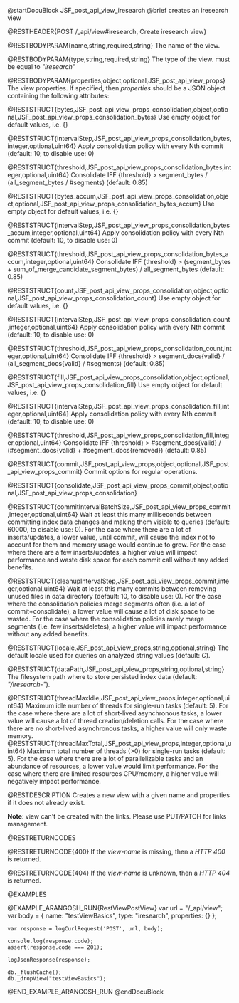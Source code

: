 
@startDocuBlock JSF_post_api_view_iresearch
@brief creates an iresearch view

@RESTHEADER{POST /_api/view#iresearch, Create iresearch view}

@RESTBODYPARAM{name,string,required,string}
The name of the view.

@RESTBODYPARAM{type,string,required,string}
The type of the view. must be equal to *"iresearch"*

@RESTBODYPARAM{properties,object,optional,JSF_post_api_view_props}
The view properties. If specified, then *properties*
should be a JSON object containing the following attributes:

@RESTSTRUCT{bytes,JSF_post_api_view_props_consolidation,object,optional,JSF_post_api_view_props_consolidation_bytes}
Use empty object for default values, i.e. {}

@RESTSTRUCT{intervalStep,JSF_post_api_view_props_consolidation_bytes,integer,optional,uint64}
Apply consolidation policy with every Nth commit (default: 10, to disable use: 0)

@RESTSTRUCT{threshold,JSF_post_api_view_props_consolidation_bytes,integer,optional,uint64}
Consolidate IFF {threshold} > segment_bytes / (all_segment_bytes / #segments) (default: 0.85)

@RESTSTRUCT{bytes_accum,JSF_post_api_view_props_consolidation,object,optional,JSF_post_api_view_props_consolidation_bytes_accum}
Use empty object for default values, i.e. {}

@RESTSTRUCT{intervalStep,JSF_post_api_view_props_consolidation_bytes_accum,integer,optional,uint64}
Apply consolidation policy with every Nth commit (default: 10, to disable use: 0)

@RESTSTRUCT{threshold,JSF_post_api_view_props_consolidation_bytes_accum,integer,optional,uint64}
Consolidate IFF {threshold} > (segment_bytes + sum_of_merge_candidate_segment_bytes) / all_segment_bytes (default: 0.85)

@RESTSTRUCT{count,JSF_post_api_view_props_consolidation,object,optional,JSF_post_api_view_props_consolidation_count}
Use empty object for default values, i.e. {}

@RESTSTRUCT{intervalStep,JSF_post_api_view_props_consolidation_count,integer,optional,uint64}
Apply consolidation policy with every Nth commit (default: 10, to disable use: 0)

@RESTSTRUCT{threshold,JSF_post_api_view_props_consolidation_count,integer,optional,uint64}
Consolidate IFF {threshold} > segment_docs{valid} / (all_segment_docs{valid} / #segments) (default: 0.85)

@RESTSTRUCT{fill,JSF_post_api_view_props_consolidation,object,optional,JSF_post_api_view_props_consolidation_fill}
Use empty object for default values, i.e. {}

@RESTSTRUCT{intervalStep,JSF_post_api_view_props_consolidation_fill,integer,optional,uint64}
Apply consolidation policy with every Nth commit (default: 10, to disable use: 0)

@RESTSTRUCT{threshold,JSF_post_api_view_props_consolidation_fill,integer,optional,uint64}
Consolidate IFF {threshold} > #segment_docs{valid} / (#segment_docs{valid} + #segment_docs{removed}) (default: 0.85)

@RESTSTRUCT{commit,JSF_post_api_view_props,object,optional,JSF_post_api_view_props_commit}
Commit options for regular operations.

@RESTSTRUCT{consolidate,JSF_post_api_view_props_commit,object,optional,JSF_post_api_view_props_consolidation}

@RESTSTRUCT{commitIntervalBatchSize,JSF_post_api_view_props_commit,integer,optional,uint64}
Wait at least this many milliseconds between committing index data changes and
making them visible to queries (default: 60000, to disable use: 0).
For the case where there are a lot of inserts/updates, a lower value, until commit, will cause the index not to account for them and
memory usage would continue to grow.
For the case where there are a few inserts/updates, a higher value will impact performance and waste disk space for each
commit call without any added benefits.

@RESTSTRUCT{cleanupIntervalStep,JSF_post_api_view_props_commit,integer,optional,uint64}
Wait at least this many commits between removing unused files in data directory (default: 10, 
to disable use: 0).
For the case where the consolidation policies merge segments often (i.e. a lot of commit+consolidate), a lower value will cause a
lot of disk space to be wasted.
For the case where the consolidation policies rarely merge segments (i.e. few inserts/deletes), a higher value will impact
performance without any added benefits.

@RESTSTRUCT{locale,JSF_post_api_view_props,string,optional,string}
The default locale used for queries on analyzed string values (default: *C*).

@RESTSTRUCT{dataPath,JSF_post_api_view_props,string,optional,string}
The filesystem path where to store persisted index data (default: *"<ArangoDB database path>/iresearch-<index id>"*).

@RESTSTRUCT{threadMaxIdle,JSF_post_api_view_props,integer,optional,uint64}
Maximum idle number of threads for single-run tasks (default: 5).
For the case where there are a lot of short-lived asynchronous tasks, a lower value will cause a lot of thread creation/deletion calls.
For the case where there are no short-lived asynchronous tasks, a higher value will only waste memory.
@RESTSTRUCT{threadMaxTotal,JSF_post_api_view_props,integer,optional,uint64}
Maximum total number of threads (>0) for single-run tasks (default: 5).
For the case where there are a lot of parallelizable tasks and an abundance of resources, a lower value would limit performance.
For the case where there are limited resources CPU/memory, a higher value will negatively impact performance.

@RESTDESCRIPTION
Creates a new view with a given name and properties if it does not
already exist.

**Note**: view can't be created with the links. Please use PUT/PATCH
for links management.

@RESTRETURNCODES

@RESTRETURNCODE{400}
If the *view-name* is missing, then a *HTTP 400* is
returned.

@RESTRETURNCODE{404}
If the *view-name* is unknown, then a *HTTP 404* is returned.

@EXAMPLES

@EXAMPLE_ARANGOSH_RUN{RestViewPostView}
    var url = "/_api/view";
    var body = {
      name: "testViewBasics",
      type: "iresearch",
      properties: {}
    };

    var response = logCurlRequest('POST', url, body);

    console.log(response.code);
    assert(response.code === 201);

    logJsonResponse(response);

    db._flushCache();
    db._dropView("testViewBasics");
@END_EXAMPLE_ARANGOSH_RUN
@endDocuBlock

